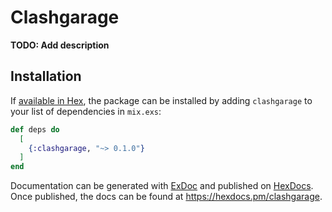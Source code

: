 # Clashgarage

**TODO: Add description**

## Installation

If [available in Hex](https://hex.pm/docs/publish), the package can be installed
by adding `clashgarage` to your list of dependencies in `mix.exs`:

```elixir
def deps do
  [
    {:clashgarage, "~> 0.1.0"}
  ]
end
```

Documentation can be generated with [ExDoc](https://github.com/elixir-lang/ex_doc)
and published on [HexDocs](https://hexdocs.pm). Once published, the docs can
be found at <https://hexdocs.pm/clashgarage>.

